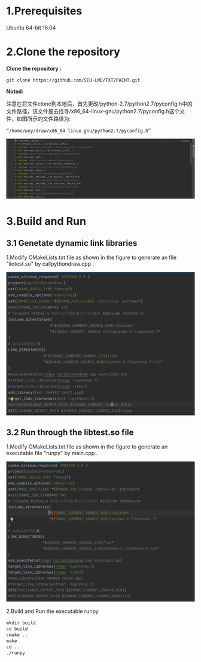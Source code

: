 # 1.Prerequisites

Ubuntu 64-bit 16.04

# 2.Clone the repository

**Clone the repository :**

```
git clone https://github.com/SEU-LMD/TXT2PAINT.git
```

**Noted:**

注意在将文件clone到本地后，首先更改/python-2.7/python2.7/pyconfig.h中的文件路径，该文件是去找寻/x86_64-linux-gnu/python2.7/pyconfig.h这个文件，如图所示的文件路径为:

```
“/home/wxy/draw/x86_64-linux-gnu/python2.7/pyconfig.h”
```
![img](https://github.com/SEU-LMD/TXT2PAINT/blob/master/picture/1.PNG)

# 3.Build and Run

## 3.1 Genetate dynamic link libraries

1.Modify CMakeLists.txt file as shown in the figure to generate an  file "liotest.so" by callpythondraw.cpp .

![img](README.assets/so.PNG)

## 3.2 Run through the libtest.so file

1.Modify CMakeLists.txt file as shown in the figure to generate an executable file "runpy" by main.cpp .

![img](README.assets/run-16684871027642.PNG)

2.Build and Run the executable runpy

```
mkdir build
cd build
cmake ..
make
cd ..
./runpy
```

